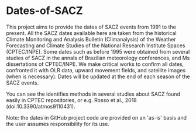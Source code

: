 # Dates-of-SACZ
This project aims to provide the dates of SACZ events from 1991 to the present. All the SACZ dates available here are taken from the historical Climate Monitoring and Analysis Bulletin (Climanalysis) of the Weather Forecasting and Climate Studies of the National Research Institute Spaces (CPTEC/INPE). Some dates such as before 1995 were obtained from several studies of SACZ in the annals of Brazilian meteorology conferences, and Ms dissertations of CPTEC/INPE. We make critical works to confirm all dates, confronted it with OLR data, upward movement fields, and satellite images (when is necessary). Dates will be updated at the end of each season of the SACZ events. 

You can see the identifies methods in several studies about SACZ found easily in CPTEC repositories, or e.g. Rosso et al., 2018 (doi:10.3390/atmos9110431).

Note: the dates in GitHub project code are provided on an 'as-is' basis and the user assumes responsibility for its use.

